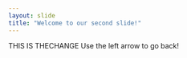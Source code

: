 ```yaml
---
layout: slide
title: "Welcome to our second slide!"
---
```

THIS IS THECHANGE
Use the left arrow to go back!
